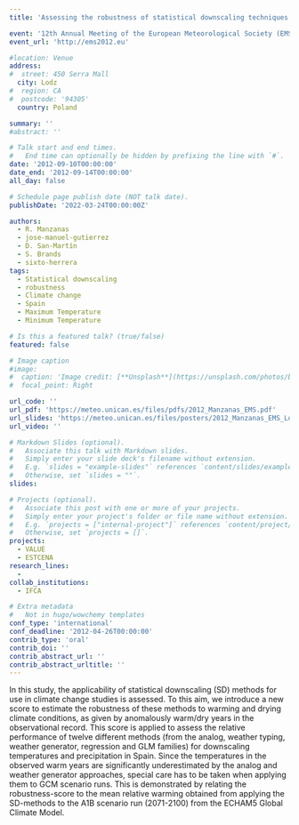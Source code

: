 ```yaml
---
title: 'Assessing the robustness of statistical downscaling techniques for their application under climate change conditions'

event: '12th Annual Meeting of the European Meteorological Society (EMS) and the 9th European Conference on Applied Climatology (ECAC)'
event_url: 'http://ems2012.eu'

#location: Venue
address:
#  street: 450 Serra Mall
  city: Lodz
#  region: CA
#  postcode: '94305'
  country: Poland

summary: ''
#abstract: ''

# Talk start and end times.
#   End time can optionally be hidden by prefixing the line with `#`.
date: '2012-09-10T00:00:00'
date_end: '2012-09-14T00:00:00'
all_day: false

# Schedule page publish date (NOT talk date).
publishDate: '2022-03-24T00:00:00Z'

authors: 
  - R. Manzanas
  - jose-manuel-gutierrez
  - D. San-Martín
  - S. Brands
  - sixto-herrera
tags: 
  - Statistical downscaling
  - robustness
  - Climate change
  - Spain
  - Maximum Temperature
  - Minimum Temperature

# Is this a featured talk? (true/false)
featured: false

# Image caption
#image:
#  caption: 'Image credit: [**Unsplash**](https://unsplash.com/photos/bzdhc5b3Bxs)'
#  focal_point: Right

url_code: ''
url_pdf: 'https://meteo.unican.es/files/pdfs/2012_Manzanas_EMS.pdf'
url_slides: 'https://meteo.unican.es/files/posters/2012_Manzanas_EMS_Lodz.pdf'
url_video: ''

# Markdown Slides (optional).
#   Associate this talk with Markdown slides.
#   Simply enter your slide deck's filename without extension.
#   E.g. `slides = "example-slides"` references `content/slides/example-slides.md`.
#   Otherwise, set `slides = ""`.
slides:

# Projects (optional).
#   Associate this post with one or more of your projects.
#   Simply enter your project's folder or file name without extension.
#   E.g. `projects = ["internal-project"]` references `content/project/deep-learning/index.md`.
#   Otherwise, set `projects = []`.
projects: 
  - VALUE
  - ESTCENA
research_lines: 
  - 
collab_institutions: 
  - IFCA

# Extra metadata
#   Not in hugo/wowchemy templates
conf_type: 'international'
conf_deadline: '2012-04-26T00:00:00'
contrib_type: 'oral'
contrib_doi: ''
contrib_abstract_url: ''
contrib_abstract_urltitle: ''
---
```


In this study, the applicability of statistical downscaling (SD) methods for use in climate change studies is assessed. To this aim, we introduce a new score to estimate the robustness of these methods to warming and drying climate conditions, as given by anomalously warm/dry years in the observational record. This score is applied to assess the relative performance of twelve different methods (from the analog, weather typing, weather generator, regression and GLM families) for downscaling temperatures and precipitation in Spain. Since the temperatures in the observed warm years are significantly underestimated by the analog and weather generator approaches, special care has to be taken when applying them to GCM scenario runs. This is demonstrated by relating the robustness-score to the mean relative warming obtained from applying the SD-methods to the A1B scenario run (2071-2100) from the ECHAM5 Global Climate Model.
